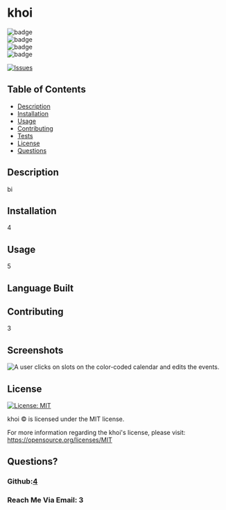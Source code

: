 # khoi
  ![badge](https://img.shields.io/badge/languages--yellow)
  <br> 
  ![badge](https://img.shields.io/github/issues/4/32)
  <br>
  ![badge](https://img.shields.io/github/issues-closed/4/32)
  <br>
  ![badge](https://img.shields.io/github/last-commit/4/32)
  <br>

  [![Issues](https://img.shields.io/github/contributors/4/32)](https://github.com/4/32/graphs/contributors)
## Table of Contents
  
- [Description](#description)
- [Installation](#installation)
- [Usage](#usage)
- [Contributing](#contributions)
- [Tests](#tests)
- [License](#license)
- [Questions](#questions)
  
## Description 
  
bi
  
## Installation 
  
4
  
## Usage 
  
5

## Language Built

  
## Contributing 
  
3

## Screenshots 

![A user clicks on slots on the color-coded calendar and edits the events.](.Node/Develop/assets/1.JPG)  



## License
[![License: MIT](https://img.shields.io/badge/license-MIT-blue)](https://opensource.org/licenses/MIT)

khoi © is licensed under the MIT license.  

For more information regarding the khoi's license, please visit: 
https://opensource.org/licenses/MIT

  
## Questions?
  
### Github:[4](https://github.com/4)
  
### Reach Me Via Email: 3
